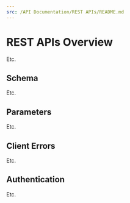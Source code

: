 ```yaml
---
src: /API Documentation/REST APIs/README.md
---
```


# REST APIs Overview

Etc.

## Schema

Etc.

## Parameters

Etc.

## Client Errors

Etc.

## Authentication

Etc.
